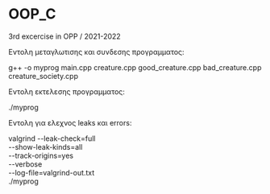 # OOP_C
3rd excercise in OPP / 2021-2022


Εντολη μεταγλωτισης και συνδεσης προγραμματος:

g++ -o myprog main.cpp creature.cpp good_creature.cpp bad_creature.cpp creature_society.cpp

Εντολη εκτελεσης προγραμματος:

./myprog 

Εντολη για ελεχνος leaks και errors:

valgrind --leak-check=full \
         --show-leak-kinds=all \
         --track-origins=yes \
         --verbose \
         --log-file=valgrind-out.txt \
         ./myprog 